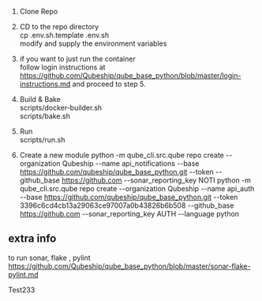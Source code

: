 1. Clone Repo  
2. CD to the repo directory  
cp .env.sh.template .env.sh  
modify and supply the environment variables  


3. if you want to just run the container  
follow login instructions at https://github.com/Qubeship/qube_base_python/blob/master/login-instructions.md and proceed to step 5.  


4. Build  & Bake  
scripts/docker-builder.sh  
scripts/bake.sh  

5. Run  
scripts/run.sh  

6. Create a new module
python -m qube_cli.src.qube repo create --organization Qubeship --name api_notifications --base https://github.com/qubeship/qube_base_python.git --token  --github_base https://github.com --sonar_reporting_key NOTI
python -m qube_cli.src.qube repo create --organization Qubeship --name api_auth --base https://github.com/qubeship/qube_base_python.git --token 3396c6cd4cb13a29063ce97007a0b43826b6b508 --github_base https://github.com --sonar_reporting_key AUTH --language python


## extra info 
to run sonar, flake , pylint
https://github.com/Qubeship/qube_base_python/blob/master/sonar-flake-pylint.md


Test233



